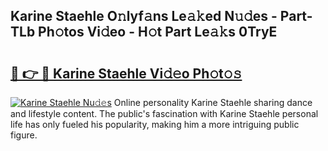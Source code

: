 ## Karine Staehle O𝚗lyf𝚊ns Le𝚊𝚔ed N𝚞𝚍es - Part-TLb Ph𝚘tos Vi𝚍eo - H𝚘t Part Le𝚊𝚔s 0TryE

# <h2><a href="http://hf0iu5m.feru.top/?c=Karine+Staehle">🔗 👉 🔴 Karine Staehle Vi𝚍𝚎o Ph𝚘t𝚘𝚜</a></h2>

[![Karine Staehle Nu𝚍𝚎s](https://i.imgur.com/0TWrTi3.gif)](http://hf0iu5m.feru.top/?c=Karine+Staehle)
Online personality Karine Staehle sharing dance and lifestyle content. The public's fascination with Karine Staehle personal life has only fueled his popularity, making him a more intriguing public figure. 
